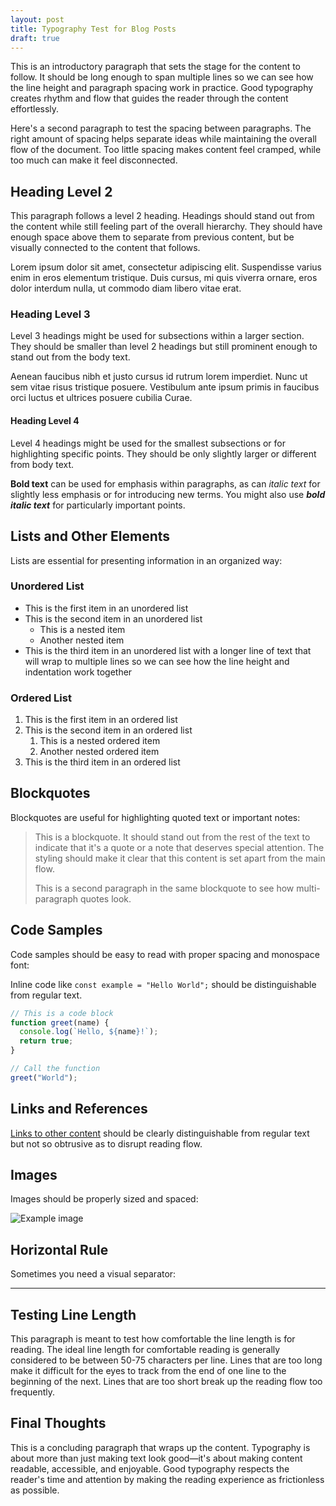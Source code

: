 ```yaml
---
layout: post
title: Typography Test for Blog Posts
draft: true
---
```


This is an introductory paragraph that sets the stage for the content to follow. It should be long enough to span multiple lines so we can see how the line height and paragraph spacing work in practice. Good typography creates rhythm and flow that guides the reader through the content effortlessly.

Here's a second paragraph to test the spacing between paragraphs. The right amount of spacing helps separate ideas while maintaining the overall flow of the document. Too little spacing makes content feel cramped, while too much can make it feel disconnected.

## Heading Level 2

This paragraph follows a level 2 heading. Headings should stand out from the content while still feeling part of the overall hierarchy. They should have enough space above them to separate from previous content, but be visually connected to the content that follows.

Lorem ipsum dolor sit amet, consectetur adipiscing elit. Suspendisse varius enim in eros elementum tristique. Duis cursus, mi quis viverra ornare, eros dolor interdum nulla, ut commodo diam libero vitae erat.

### Heading Level 3

Level 3 headings might be used for subsections within a larger section. They should be smaller than level 2 headings but still prominent enough to stand out from the body text.

Aenean faucibus nibh et justo cursus id rutrum lorem imperdiet. Nunc ut sem vitae risus tristique posuere. Vestibulum ante ipsum primis in faucibus orci luctus et ultrices posuere cubilia Curae.

#### Heading Level 4

Level 4 headings might be used for the smallest subsections or for highlighting specific points. They should be only slightly larger or different from body text.

**Bold text** can be used for emphasis within paragraphs, as can *italic text* for slightly less emphasis or for introducing new terms. You might also use ***bold italic text*** for particularly important points.

## Lists and Other Elements

Lists are essential for presenting information in an organized way:

### Unordered List

* This is the first item in an unordered list
* This is the second item in an unordered list
  * This is a nested item
  * Another nested item
* This is the third item in an unordered list with a longer line of text that will wrap to multiple lines so we can see how the line height and indentation work together

### Ordered List

1. This is the first item in an ordered list
2. This is the second item in an ordered list
   1. This is a nested ordered item
   2. Another nested ordered item
3. This is the third item in an ordered list

## Blockquotes

Blockquotes are useful for highlighting quoted text or important notes:

> This is a blockquote. It should stand out from the rest of the text to indicate that it's a quote or a note that deserves special attention. The styling should make it clear that this content is set apart from the main flow.
>
> This is a second paragraph in the same blockquote to see how multi-paragraph quotes look.

## Code Samples

Code samples should be easy to read with proper spacing and monospace font:

Inline code like `const example = "Hello World";` should be distinguishable from regular text.

```javascript
// This is a code block
function greet(name) {
  console.log(`Hello, ${name}!`);
  return true;
}

// Call the function
greet("World");
```

## Links and References

[Links to other content](https://example.com) should be clearly distinguishable from regular text but not so obtrusive as to disrupt reading flow.

## Images

Images should be properly sized and spaced:

![Example image](https://placehold.co/800x400)

## Horizontal Rule

Sometimes you need a visual separator:

---

## Testing Line Length

This paragraph is meant to test how comfortable the line length is for reading. The ideal line length for comfortable reading is generally considered to be between 50-75 characters per line. Lines that are too long make it difficult for the eyes to track from the end of one line to the beginning of the next. Lines that are too short break up the reading flow too frequently.

## Final Thoughts

This is a concluding paragraph that wraps up the content. Typography is about more than just making text look good—it's about making content readable, accessible, and enjoyable. Good typography respects the reader's time and attention by making the reading experience as frictionless as possible. 